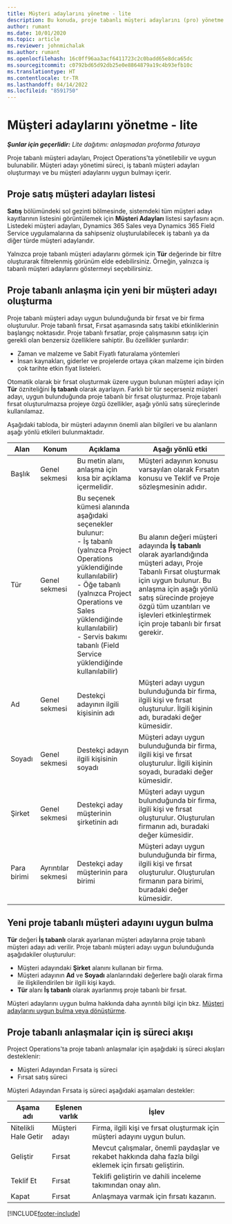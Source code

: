 ```yaml
---
title: Müşteri adaylarını yönetme - lite
description: Bu konuda, proje tabanlı müşteri adaylarını (pro) yönetme hakkında bilgiler sağlanmaktadır.
author: rumant
ms.date: 10/01/2020
ms.topic: article
ms.reviewer: johnmichalak
ms.author: rumant
ms.openlocfilehash: 16c0ff96aa3acf6411723c2c0badd65e8dca65dc
ms.sourcegitcommit: c0792bd65d92db25e0e8864879a19c4b93efb10c
ms.translationtype: HT
ms.contentlocale: tr-TR
ms.lasthandoff: 04/14/2022
ms.locfileid: "8591750"
---
```

# <a name="manage-leads---lite"></a>Müşteri adaylarını yönetme - lite

_**Şunlar için geçerlidir:** Lite dağıtımı: anlaşmadan proforma faturaya_

Proje tabanlı müşteri adayları, Project Operations'ta yönetilebilir ve uygun bulunabilir. Müşteri adayı yönetimi süreci, iş tabanlı müşteri adayları oluşturmayı ve bu müşteri adaylarını uygun bulmayı içerir. 

## <a name="list-of-project-sales-leads"></a>Proje satış müşteri adayları listesi

**Satış** bölümündeki sol gezinti bölmesinde, sistemdeki tüm müşteri adayı kayıtlarının listesini görüntülemek için **Müşteri Adayları** listesi sayfasını açın. Listedeki müşteri adayları, Dynamics 365 Sales veya Dynamics 365 Field Service uygulamalarına da sahipseniz oluşturulabilecek iş tabanlı ya da diğer türde müşteri adaylarıdır.

Yalnızca proje tabanlı müşteri adaylarını görmek için **Tür** değerinde bir filtre oluşturarak filtrelenmiş görünüm elde edebilirsiniz. Örneğin, yalnızca iş tabanlı müşteri adaylarını göstermeyi seçebilirsiniz.

## <a name="creating-a-new-lead-for-a-project-based-deal"></a>Proje tabanlı anlaşma için yeni bir müşteri adayı oluşturma

Proje tabanlı müşteri adayı uygun bulunduğunda bir fırsat ve bir firma oluşturulur. Proje tabanlı fırsat, Fırsat aşamasında satış takibi etkinliklerinin başlangıç noktasıdır. Proje tabanlı fırsatlar, proje çalışmasının satışı için gerekli olan benzersiz özelliklere sahiptir. Bu özellikler şunlardır:

- Zaman ve malzeme ve Sabit Fiyatlı faturalama yöntemleri
- İnsan kaynakları, giderler ve projelerde ortaya çıkan malzeme için birden çok tarihte etkin fiyat listeleri.

Otomatik olarak bir fırsat oluşturmak üzere uygun bulunan müşteri adayı için **Tür** özniteliğini **İş tabanlı** olarak ayarlayın. Farklı bir tür seçerseniz müşteri adayı, uygun bulunduğunda proje tabanlı bir fırsat oluşturmaz. Proje tabanlı fırsat oluşturulmazsa projeye özgü özellikler, aşağı yönlü satış süreçlerinde kullanılamaz.

Aşağıdaki tabloda, bir müşteri adayının önemli alan bilgileri ve bu alanların aşağı yönlü etkileri bulunmaktadır.

| **Alan** | **Konum** | **Açıklama** | **Aşağı yönlü etki** |
| --- | --- | --- | --- |
| Başlık | Genel sekmesi | Bu metin alanı, anlaşma için kısa bir açıklama içermelidir. | Müşteri adayının konusu varsayılan olarak Fırsatın konusu ve Teklif ve Proje sözleşmesinin adıdır. |
| Tür | Genel sekmesi | Bu seçenek kümesi alanında aşağıdaki seçenekler bulunur:</br>- İş tabanlı (yalnızca Project Operations yüklendiğinde kullanılabilir)</br>- Öğe tabanlı (yalnızca Project Operations ve Sales yüklendiğinde kullanılabilir)</br>- Servis bakımı tabanlı (Field Service yüklendiğinde kullanılabilir) | Bu alanın değeri müşteri adayında **İş tabanlı** olarak ayarlandığında müşteri adayı, Proje Tabanlı Fırsat oluşturmak için uygun bulunur. Bu anlaşma için aşağı yönlü satış sürecinde projeye özgü tüm uzantıları ve işlevleri etkinleştirmek için proje tabanlı bir fırsat gerekir. |
| Ad | Genel sekmesi | Destekçi adayının ilgili kişisinin adı | Müşteri adayı uygun bulunduğunda bir firma, ilgili kişi ve fırsat oluşturulur. İlgili kişinin adı, buradaki değer kümesidir. |
| Soyadı | Genel sekmesi | Destekçi adayın ilgili kişisinin soyadı | Müşteri adayı uygun bulunduğunda bir firma, ilgili kişi ve fırsat oluşturulur. İlgili kişinin soyadı, buradaki değer kümesidir. |
| Şirket | Genel sekmesi | Destekçi aday müşterinin şirketinin adı | Müşteri adayı uygun bulunduğunda bir firma, ilgili kişi ve fırsat oluşturulur. Oluşturulan firmanın adı, buradaki değer kümesidir. |
| Para birimi | Ayrıntılar sekmesi | Destekçi aday müşterinin para birimi | Müşteri adayı uygun bulunduğunda bir firma, ilgili kişi ve fırsat oluşturulur. Oluşturulan firmanın para birimi, buradaki değer kümesidir. |

## <a name="qualify-a-new-project-based-lead"></a>Yeni proje tabanlı müşteri adayını uygun bulma

**Tür** değeri **İş tabanlı** olarak ayarlanan müşteri adaylarına proje tabanlı müşteri adayı adı verilir. Proje tabanlı müşteri adayı uygun bulunduğunda aşağıdakiler oluşturulur:

- Müşteri adayındaki **Şirket** alanını kullanan bir firma.
- Müşteri adayının **Ad** ve **Soyadı** alanlarındaki değerlere bağlı olarak firma ile ilişkilendirilen bir ilgili kişi kaydı.
- **Tür** alanı **İş tabanlı** olarak ayarlanmış proje tabanlı bir fırsat.

Müşteri adaylarını uygun bulma hakkında daha ayrıntılı bilgi için bkz. [Müşteri adaylarını uygun bulma veya dönüştürme](/dynamics365/sales-enterprise/qualify-lead-convert-opportunity-sales).

## <a name="business-process-flow-for-project-based-deals"></a>Proje tabanlı anlaşmalar için iş süreci akışı

Project Operations'ta proje tabanlı anlaşmalar için aşağıdaki iş süreci akışları desteklenir:

- Müşteri Adayından Fırsata iş süreci
- Fırsat satış süreci

Müşteri Adayından Fırsata iş süreci aşağıdaki aşamaları destekler:

| Aşama adı | Eşlenen varlık | İşlev |
| --- | --- | --- |
| Nitelikli Hale Getir | Müşteri adayı | Firma, ilgili kişi ve fırsat oluşturmak için müşteri adayını uygun bulun. |
| Geliştir | Fırsat | Mevcut çalışmalar, önemli paydaşlar ve rekabet hakkında daha fazla bilgi eklemek için fırsatı geliştirin. |
| Teklif Et | Fırsat | Teklifi geliştirin ve dahili inceleme takımından onay alın. |
| Kapat | Fırsat | Anlaşmaya varmak için fırsatı kazanın. |


[!INCLUDE[footer-include](../../includes/footer-banner.md)]